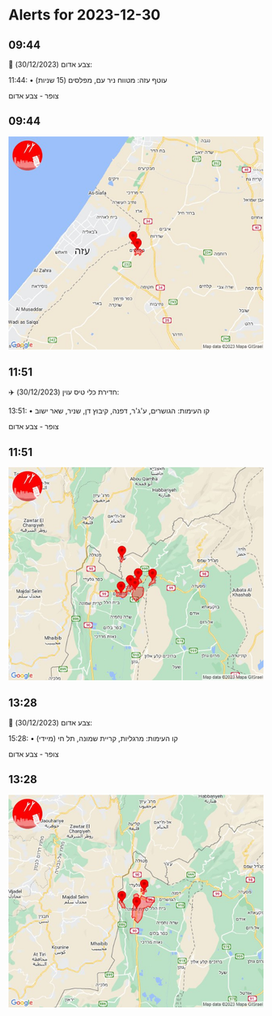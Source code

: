 # Alerts for 2023-12-30

## 09:44

🔴 צבע אדום (30/12/2023):

11:44:
• עוטף עזה: מטווח ניר עם, מפלסים (15 שניות)

צופר - צבע אדום

## 09:44

![Photo](images/18711.jpg)

## 11:51

✈️ חדירת כלי טיס עוין (30/12/2023):

13:51:
• קו העימות: הגושרים, ע'ג'ר, דפנה, קיבוץ דן, שניר, שאר ישוב 

צופר - צבע אדום

## 11:51

![Photo](images/18713.jpg)

## 13:28

🔴 צבע אדום (30/12/2023):

15:28:
• קו העימות: מרגליות, קריית שמונה, תל חי (מיידי)

צופר - צבע אדום

## 13:28

![Photo](images/18715.jpg)


